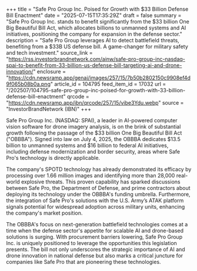 +++
title = "Safe Pro Group Inc. Poised for Growth with $33 Billion Defense Bill Enactment"
date = "2025-07-15T17:35:29Z"
draft = false
summary = "Safe Pro Group Inc. stands to benefit significantly from the $33 billion One Big Beautiful Bill Act, which allocates billions to unmanned systems and AI initiatives, positioning the company for expansion in the defense sector."
description = "Safe Pro Group leverages AI to detect battlefield threats, benefiting from a $33B US defense bill. A game-changer for military safety and tech investment."
source_link = "https://rss.investorbrandnetwork.com/ainw/safe-pro-group-inc-nasdaq-spai-to-benefit-from-33-billion-us-defense-bill-targeting-ai-and-drone-innovation/"
enclosure = "https://cdn.newsramp.app/genai/images/257/15/7b50b2802150c9908ef4d9f065b08b0a.png"
article_id = 104795
feed_item_id = 17032
url = "/202507/104795-safe-pro-group-inc-poised-for-growth-with-33-billion-defense-bill-enactment"
qrcode = "https://cdn.newsramp.app/ibn/qrcode/257/15/vibe3Ydu.webp"
source = "InvestorBrandNetwork (IBN)"
+++

<p>Safe Pro Group Inc. (NASDAQ: SPAI), a leader in AI-powered computer vision software for drone imagery analysis, is on the brink of substantial growth following the passage of the $33 billion One Big Beautiful Bill Act ("OBBBA"). Signed into law on July 4, 2025, the OBBBA dedicates $13.5 billion to unmanned systems and $16 billion to federal AI initiatives, including defense modernization and border security, areas where Safe Pro's technology is directly applicable.</p><p>The company's SPOTD technology has already demonstrated its efficacy by processing over 1.66 million images and identifying more than 28,000 real-world explosive threats. This proven capability has sparked discussions between Safe Pro, the Department of Defense, and prime contractors about deploying its technology under the OBBBA's funding umbrella. Furthermore, the integration of Safe Pro's solutions with the U.S. Army’s ATAK platform signals potential for widespread adoption across military units, enhancing the company's market position.</p><p>The OBBBA's focus on next-generation battlefield technologies comes at a time when the defense sector's appetite for scalable AI and drone-based solutions is surging. With procurement barriers lowering, Safe Pro Group Inc. is uniquely positioned to leverage the opportunities this legislation presents. The bill not only underscores the strategic importance of AI and drone innovation in national defense but also marks a critical juncture for companies like Safe Pro that are pioneering these technologies.</p>